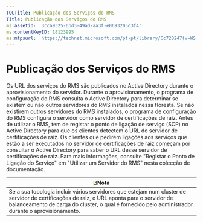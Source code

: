 ```yaml
---
TOCTitle: Publicação dos Serviços do RMS
Title: Publicação dos Serviços do RMS
ms:assetid: '3cca9325-6bd3-49ad-aa3f-e0693205d3f4'
ms:contentKeyID: 18123995
ms:mtpsurl: 'https://technet.microsoft.com/pt-pt/library/Cc720247(v=WS.10)'
---
```


Publicação dos Serviços do RMS
==============================

Os URL dos serviços do RMS são publicados no Active Directory durante o aprovisionamento do servidor. Durante o aprovisionamento, o programa de configuração do RMS consulta o Active Directory para determinar se existem ou não outros servidores do RMS instalados nessa floresta. Se não existirem outros servidores do RMS instalados, o programa de configuração do RMS configura o servidor como servidor de certificações de raiz. Antes de utilizar o RMS, tem de registar o ponto de ligação de serviço (SCP) no Active Directory para que os clientes detectem o URL do servidor de certificações de raiz. Os clientes que pedirem ligações aos serviços que estão a ser executados no servidor de certificações de raiz começam por consultar o Active Directory para saber o URL desse servidor de certificações de raiz. Para mais informações, consulte "Registar o Ponto de Ligação do Serviço" em "Utilizar um Servidor do RMS" nesta colecção de documentação.

| ![](/security-updates/images/Cc720247.note(WS.10).gif)Nota                                                                                                                                                                           |
|-------------------------------------------------------------------------------------------------------------------------------------------------------------------------------------------------------------------------------------------------|
| Se a sua topologia incluir vários servidores que estejam num cluster de servidor de certificações de raiz, o URL aponta para o servidor de balanceamento de carga do cluster, o qual é fornecido pelo administrador durante o aprovisionamento. |
